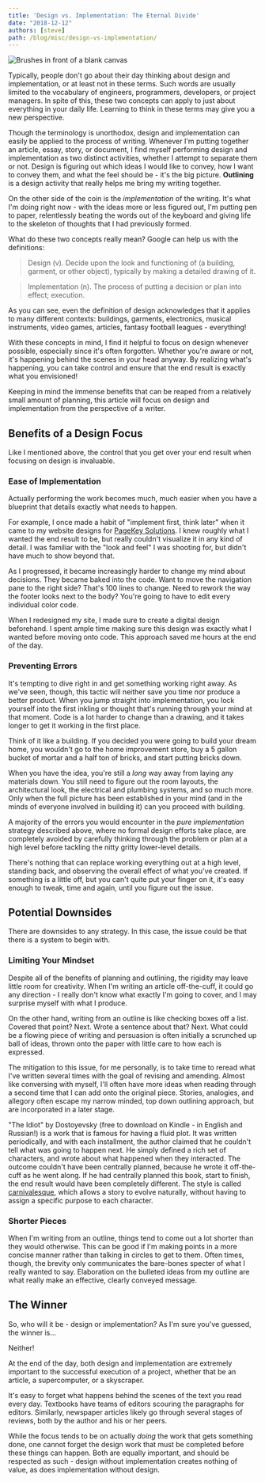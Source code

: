 ```yaml
---
title: 'Design vs. Implementation: The Eternal Divide'
date: "2018-12-12"
authors: [steve]
path: /blog/misc/design-vs-implementation/
---
```


![Brushes in front of a blank canvas](@post/design-vs-implementation.jpg)

Typically, people don't go about their day thinking about design and implementation, or at least not in these terms. Such words are usually limited to the vocabulary of engineers, programmers, developers, or project managers. In spite of this, these two concepts can apply to just about everything in your daily life. Learning to think in these terms may give you a new perspective.

<!--truncate-->

Though the terminology is unorthodox, design and implementation can easily be applied to the process of writing. Whenever I'm putting together an article, essay, story, or document, I find myself performing design and implementation as two distinct activities, whether I attempt to separate them or not. Design is figuring out which ideas I would like to convey, how I want to convey them, and what the feel should be - it's the big picture. **Outlining** is a design activity that really helps me bring my writing together.

On the other side of the coin is the *implementation* of the writing. It's what I'm doing right now - with the ideas more or less figured out, I'm putting pen to paper, relentlessly beating the words out of the keyboard and giving life to the skeleton of thoughts that I had previously formed.

What do these two concepts really mean? Google can help us with the definitions:

> Design (v). Decide upon the look and functioning of (a building, garment, or other object), typically by making a detailed drawing of it.

> Implementation (n). The process of putting a decision or plan into effect; execution.

As you can see, even the definition of design acknowledges that it applies to many different contexts: buildings, garments, electronics, musical instruments, video games, articles, fantasy football leagues - everything!

With these concepts in mind, I find it helpful to focus on design whenever possible, especially since it's often forgotten. Whether you're aware or not, it's happening behind the scenes in your head anyway. By realizing what's happening, you can take control and ensure that the end result is exactly what you envisioned!

Keeping in mind the immense benefits that can be reaped from a relatively small amount of planning, this article will focus on design and implementation from the perspective of a writer.

## Benefits of a Design Focus

Like I mentioned above, the control that you get over your end result when focusing on design is invaluable.

### Ease of Implementation

Actually performing the work becomes much, much easier when you have a blueprint that details exactly what needs to happen.

For example, I once made a habit of "implement first, think later" when it came to my website designs for [PageKey Solutions](https://pagekeysolutions.com/). I knew roughly what I wanted the end result to be, but really couldn't visualize it in any kind of detail. I was familiar with the "look and feel" I was shooting for, but didn't have much to show beyond that.

As I progressed, it became increasingly harder to change my mind about decisions. They became baked into the code. Want to move the navigation pane to the right side? That's 100 lines to change. Need to rework the way the footer looks next to the body? You're going to have to edit every individual color code.

When I redesigned my site, I made sure to create a digital design beforehand. I spent ample time making sure this design was exactly what I wanted before moving onto code. This approach saved me hours at the end of the day.

### Preventing Errors

It's tempting to dive right in and get something working right away. As we've seen, though, this tactic will neither save you time nor produce a better product. When you jump straight into implementation, you lock yourself into the first inkling or thought that's running through your mind at that moment. Code is a lot harder to change than a drawing, and it takes longer to get it working in the first place.

Think of it like a building. If you decided you were going to build your dream home, you wouldn't go to the home improvement store, buy a 5 gallon bucket of mortar and a half ton of bricks, and start putting bricks down.

When you have the idea, you're still a *long* way away from laying any materials down. You still need to figure out the room layouts, the architectural look, the electrical and plumbing systems, and so much more. Only when the full picture has been established in your mind (and in the minds of everyone involved in building it) can you proceed with building.

A majority of the errors you would encounter in the *pure implementation* strategy described above, where no formal design efforts take place, are completely avoided by carefully thinking through the problem or plan at a high level before tackling the nitty gritty lower-level details.

There's nothing that can replace working everything out at a high level, standing back, and observing the overall effect of what you've created. If something is a little off, but you can't quite put your finger on it, it's easy enough to tweak, time and again, until you figure out the issue.

## Potential Downsides

There are downsides to any strategy. In this case, the issue could be that there is a system to begin with.

### Limiting Your Mindset

Despite all of the benefits of planning and outlining, the rigidity may leave little room for creativity. When I'm writing an article off-the-cuff, it could go any direction - I really don't know what exactly I'm going to cover, and I may surprise myself with what I produce.

On the other hand, writing from an outline is like checking boxes off a list. Covered that point? Next. Wrote a sentence about that? Next. What could be a flowing piece of writing and persuasion is often initially a scrunched up ball of ideas, thrown onto the paper with little care to how each is expressed.

The mitigation to this issue, for me personally, is to take time to reread what I've written several times with the goal of revising and amending. Almost like conversing with myself, I'll often have more ideas when reading through a second time that I can add onto the original piece. Stories, analogies, and allegory often escape my narrow minded, top down outlining approach, but are incorporated in a later stage.

"The Idiot" by Dostoyevsky (free to download on Kindle - in English and Russian!) is a work that is famous for having a fluid plot. It was written periodically, and with each installment, the author claimed that he couldn't tell what was going to happen next. He simply defined a rich set of characters, and wrote about what happened when they interacted. The outcome couldn't have been centrally planned, because he wrote it off-the-cuff as he went along. If he had centrally planned this book, start to finish, the end result would have been completely different. The style is called [carnivalesque](https://en.wikipedia.org/wiki/Carnivalesque), which allows a story to evolve naturally, without having to assign a specific purpose to each character.

### Shorter Pieces

When I'm writing from an outline, things tend to come out a lot shorter than they would otherwise. This can be good if I'm making points in a more concise manner rather than talking in circles to get to them. Often times, though, the brevity only communicates the bare-bones specter of what I really wanted to say. Elaboration on the bulleted ideas from my outline are what really make an effective, clearly conveyed message.

## The Winner

So, who will it be - design or implementation? As I'm sure you've guessed, the winner is...

Neither!

At the end of the day, both design and implementation are extremely important to the successful execution of a project, whether that be an article, a supercomputer, or a skyscraper.

It's easy to forget what happens behind the scenes of the text you read every day. Textbooks have teams of editors scouring the paragraphs for editors. Similarly, newspaper articles likely go through several stages of reviews, both by the author and his or her peers.

While the focus tends to be on actually *doing* the work that gets something done, one cannot forget the design work that must be completed before these things can happen. Both are equally important, and should be respected as such - design without implementation creates nothing of value, as does implementation without design.
